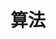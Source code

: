 ---
title: 算法
description: 算法介绍
image: cover.jpg

# Badge style
style:
    background: "#7e2fa3"
    color: "#fff"
---